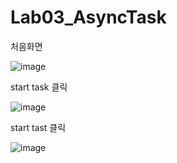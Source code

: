 # Lab03_AsyncTask

처음화면

![image](https://user-images.githubusercontent.com/70693435/124934972-2f3d3000-e040-11eb-965f-a30948b22518.png)

start task 클릭

![image](https://user-images.githubusercontent.com/70693435/124935051-41b76980-e040-11eb-9e03-6b4bdd284f87.png)

start tast 클릭

![image](https://user-images.githubusercontent.com/70693435/124935287-7d523380-e040-11eb-91e9-846836cf70a4.png)

